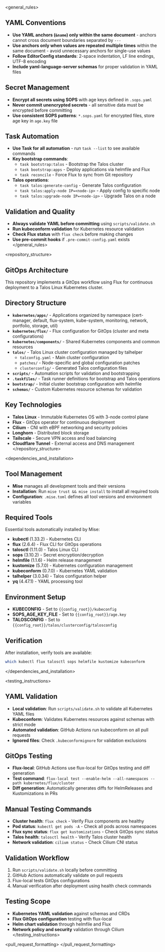 <general_rules>
## YAML Conventions
- **Use YAML anchors (`&name`) only within the same document** - anchors cannot cross document boundaries separated by `---`
- **Use anchors only when values are repeated multiple times** within the same document - avoid unnecessary anchors for single-use values
- **Follow EditorConfig standards**: 2-space indentation, LF line endings, UTF-8 encoding
- **Include yaml-language-server schemas** for proper validation in YAML files

## Secret Management
- **Encrypt all secrets using SOPS** with age keys defined in `.sops.yaml`
- **Never commit unencrypted secrets** - all sensitive data must be encrypted before committing
- **Use consistent SOPS patterns**: `*.sops.yaml` for encrypted files, store age key in `age.key` file

## Task Automation
- **Use Task for all automation** - run `task --list` to see available commands
- **Key bootstrap commands**:
  - `task bootstrap:talos` - Bootstrap the Talos cluster
  - `task bootstrap:apps` - Deploy applications via helmfile and Flux
  - `task reconcile` - Force Flux to sync from Git repository
- **Talos operations**:
  - `task talos:generate-config` - Generate Talos configuration
  - `task talos:apply-node IP=<node-ip>` - Apply config to specific node
  - `task talos:upgrade-node IP=<node-ip>` - Upgrade Talos on a node

## Validation and Quality
- **Always validate YAML before committing** using `scripts/validate.sh`
- **Run kubeconform validation** for Kubernetes resource validation
- **Check Flux status** with `flux check` before making changes
- **Use pre-commit hooks** if `.pre-commit-config.yaml` exists
</general_rules>

<repository_structure>
## GitOps Architecture
This repository implements a GitOps workflow using Flux for continuous deployment to a Talos Linux Kubernetes cluster.

## Directory Structure
- **`kubernetes/apps/`** - Applications organized by namespace (cert-manager, default, flux-system, kube-system, monitoring, network, portfolio, storage, util)
- **`kubernetes/flux/`** - Flux configuration for GitOps (cluster and meta configurations)
- **`kubernetes/components/`** - Shared Kubernetes components and common resources
- **`talos/`** - Talos Linux cluster configuration managed by talhelper
  - `talconfig.yaml` - Main cluster configuration
  - `patches/` - Node-specific and global configuration patches
  - `clusterconfig/` - Generated Talos configuration files
- **`scripts/`** - Automation scripts for validation and bootstrapping
- **`.taskfiles/`** - Task runner definitions for bootstrap and Talos operations
- **`bootstrap/`** - Initial cluster bootstrap configuration with helmfile
- **`schemas/`** - Custom Kubernetes resource schemas for validation

## Key Technologies
- **Talos Linux** - Immutable Kubernetes OS with 3-node control plane
- **Flux** - GitOps operator for continuous deployment
- **Cilium** - CNI with eBPF networking and security policies
- **Longhorn** - Distributed block storage
- **Tailscale** - Secure VPN access and load balancing
- **Cloudflare Tunnel** - External access and DNS management
</repository_structure>

<dependencies_and_installation>
## Tool Management
- **Mise** manages all development tools and their versions
- **Installation**: Run `mise trust && mise install` to install all required tools
- **Configuration**: `.mise.toml` defines all tool versions and environment variables

## Required Tools
Essential tools automatically installed by Mise:
- **kubectl** (1.33.2) - Kubernetes CLI
- **flux** (2.6.4) - Flux CLI for GitOps operations
- **talosctl** (1.11.0) - Talos Linux CLI
- **sops** (3.10.2) - Secret encryption/decryption
- **helmfile** (1.1.6) - Helm release management
- **kustomize** (5.7.0) - Kubernetes configuration management
- **kubeconform** (0.7.0) - Kubernetes YAML validation
- **talhelper** (3.0.34) - Talos configuration helper
- **yq** (4.47.1) - YAML processing tool

## Environment Setup
- **KUBECONFIG** - Set to `{{config_root}}/kubeconfig`
- **SOPS_AGE_KEY_FILE** - Set to `{{config_root}}/age.key`
- **TALOSCONFIG** - Set to `{{config_root}}/talos/clusterconfig/talosconfig`

## Verification
After installation, verify tools are available:
```bash
which kubectl flux talosctl sops helmfile kustomize kubeconform
```
</dependencies_and_installation>

<testing_instructions>
## YAML Validation
- **Local validation**: Run `scripts/validate.sh` to validate all Kubernetes YAML files
- **Kubeconform**: Validates Kubernetes resources against schemas with strict mode
- **Automated validation**: GitHub Actions run kubeconform on all pull requests
- **Ignored files**: Check `.kubeconformignore` for validation exclusions

## GitOps Testing
- **Flux-local**: GitHub Actions use flux-local for GitOps testing and diff generation
- **Test command**: `flux-local test --enable-helm --all-namespaces --path kubernetes/flux/cluster`
- **Diff generation**: Automatically generates diffs for HelmReleases and Kustomizations in PRs

## Manual Testing Commands
- **Cluster health**: `flux check` - Verify Flux components are healthy
- **Pod status**: `kubectl get pods -A` - Check all pods across namespaces
- **Flux sync status**: `flux get kustomizations` - Check GitOps sync status
- **Talos health**: `talosctl health` - Verify Talos cluster health
- **Network validation**: `cilium status` - Check Cilium CNI status

## Validation Workflow
1. Run `scripts/validate.sh` locally before committing
2. GitHub Actions automatically validate on pull requests
3. Flux-local tests GitOps configurations
4. Manual verification after deployment using health check commands

## Testing Scope
- **Kubernetes YAML validation** against schemas and CRDs
- **Flux GitOps configuration** testing with flux-local
- **Helm chart validation** through helmfile and Flux
- **Network policy and security** validation through Cilium
</testing_instructions>

<pull_request_formatting>
</pull_request_formatting>
